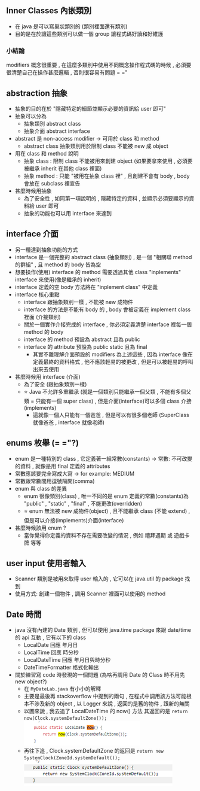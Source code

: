 ## Inner Classes 內嵌類別
- 在 java 是可以寫巢狀類別的 (類別裡面還有類別)
- 目的是在於讓這些類別可以做一個 group 讓程式碼好讀和好維護

### 小結論
modifiers 概念很重要 , 在這麼多類別中使用不同概念操作程式碼的時候 , 必須要很清楚自己在操作甚麼邏輯 , 否則很容易有問題 = ="

## abstraction 抽象
- 抽象的目的在於 "隱藏特定的細節並顯示必要的資訊給 user 即可"
- 抽象可以分為
  - 抽象類別 abstract class
  - 抽象介面 abstract interface
- abstract 是 non-access modifier -> 可用於 class 和 method
  - abstract class 抽象類別用於限制 class 不能被 new 成 object
- 用在 class 和 method 說明
  - 抽象 class : 限制 class 不能被用來創建 object (如果要拿來使用 , 必須要被繼承 inherit 在其他 class 裡面)
  - 抽象 method : 只能 "被用在抽象 class 裡" , 且創建不會有 body , body 會放在 subclass 裡宣告 
- 甚麼時候用抽象
  - 為了安全性 , 如同第一項說明的 , 隱藏特定的資料 , 並顯示必須要顯示的資料給 user 即可
  - 抽象的功能也可以用 interface 來達到

## interface 介面
- 另一種達到抽象功能的方式
- interface 是一個完整的 abstract class (抽象類別) , 是一個 "相關聯 method 的群組"  , 且 method 的 body 皆為空
- 想要操作(使用) interface 的 method 需要透過其他 class "inplements" interface 來使用(像是繼承的 inherit)
- interface 定義的空 body 方法將在 "inplement class" 中定義
- interface 核心重點
  - interface 跟抽象類別一樣 , 不能被 new 成物件
  - interface 的方法是不能有 body 的 , body 會被定義在 implement class 裡面 (介接類別)
  - 關於一個實作介接完成的 interface , 你必須定義清楚 interface 裡每一個 method 的 body
  - interface 的 method 預設為 abstract 且為 public
  - interface 的 attribute 預設為 public static 且為 final
    - 其實不難理解介面預設的 modifiers 為上述這些 , 因為 interface 像在定義最終的資料格式 , 他不應該輕易的被更改 , 但是可以被輕易的呼叫出來去使用 
- 甚麼時候用 interface (介面)
  - 為了安全 (跟抽象類別一樣)
  - :star: Java 不允許多重繼承 (就是一個類別只能繼承一個父類 , 不能有多個父類 = 只能有一個 super class) , 但是介面(interface)可以多個 class 介接(implements)
    - 這就像一個人只能有一個爸爸 , 但是可以有很多個老師 (SuperClass 就像爸爸 , interface 就像老師)

## enums 枚舉 (= ="?)
- enum 是一種特別的 class , 它定義著一組常數(constants) -> 常數: 不可改變的資料 , 就像是用 final 定義的 attributes
- 常數應該要完全寫成大寫 -> for example: MEDIUM
- 常數跟常數間用逗號隔開(comma)
- enum 與 class 的差異
  - enum 很像類別(class) , 唯一不同的是 enum 定義的常數(constants)為 "public" , "static" , "final" , 不能更改(overridden)
  - :star: enum 無法被 new 成物件(object) , 且不能繼承 class (不能 extend)  , 但是可以介接(implements)介面(interface)
- 甚麼時候該用 enum ?
  - 當你覺得你定義的資料不存在需要改變的情況 , 例如 禮拜週期 或 遊戲卡牌 等等

## user input 使用者輸入
- Scanner 類別是被用來取得 user 輸入的 , 它可以在 java.util 的 package 找到
- 使用方式: 創建一個物件 , 調用 Scanner 裡面可以使用的 method

## Date 時間
- java 沒有內建的 Date 類別 , 但可以使用 java.time package 來跟 date/time 的 api 互動 , 它有以下的 class
  - LocalDate 回應 年月日
  - LocalTime 回應 時分秒
  - LocalDateTime 回應 年月日與時分秒
  - DateTimeFormatter 格式化輸出
- 關於練習寫 code 時發現的一個問題 (為啥再調用 Date 的 Class 時不用先 new object?)
  - 在 `MyDateLab.java` 有小小的解釋
  - 主要是最後再 stackoverflow 中提到的兩句 , 在程式中調用該方法可能根本不涉及新的 object , 以 Logger 來說 , 返回的是舊的物件 , 跟新的無關
  - 以圖來說 , 我去追了 LocalDateTime 的 now() 方法 其返回的是 `return now(Clock.systemDefaultZone());`
![LocalDate now() 方法](../../image/LocalDate-now.png)
  - 再往下追 , Clock.systemDefaultZone 的返回是 `return new SystemClock(ZoneId.systemDefault());`
![Clock systemDefaultZone() 方法](../../image/Clock-systemDefaultZone.png)